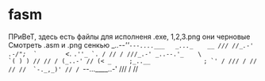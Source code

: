 # fasm
ПРиВеТ, здесь есть файлы для исполненя .exe, 1,2,3.png они черновые
Смотреть .asm и .png
сенкью
           __..--''``---....___   _..._    __
 /// //_.-'    .-/";  `        ``<._  ``.''_ `. / // /
///_.-' _..--.'_    \                    `( ) ) // //
/ (_..-' // (< _     ;_..__               ; `' / ///
 / // // //  `-._,_)' // / ``--...____..-' /// / //
